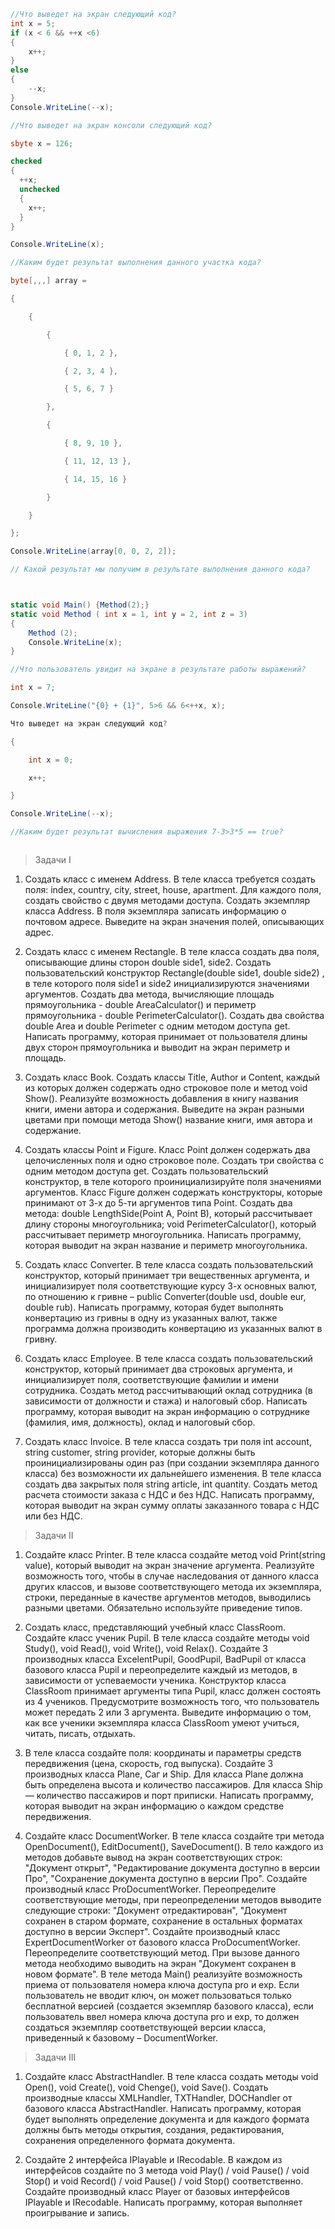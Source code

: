 ```c#
//Что выведет на экран следующий код?
int x = 5;
if (x < 6 && ++x <6)
{
    x++;
}
else
{
    --x;
}
Console.WriteLine(--x);

```

```c#
//Что выведет на экран консоли следующий код?

sbyte x = 126;

checked
{
  ++x;
  unchecked
  {
    x++;
  }
}

Console.WriteLine(x);
```

```c#
//Каким будет результат выполнения данного участка кода?

byte[,,,] array =

{

    {

        {

            { 0, 1, 2 },

            { 2, 3, 4 },

            { 5, 6, 7 }

        },

        {

            { 8, 9, 10 },

            { 11, 12, 13 },

            { 14, 15, 16 }

        }

    }

};

Console.WriteLine(array[0, 0, 2, 2]);
```

```c#
// Какой результат мы получим в результате выполнения данного кода?



static void Main() {Method(2);}
static void Method ( int x = 1, int y = 2, int z = 3)
{
    Method (2);
    Console.WriteLine(x);
}

```

```c#
//Что пользователь увидит на экране в результате работы выражений?

int x = 7;

Console.WriteLine("{0} + {1}", 5>6 && 6<++x, x);
```
```c#
Что выведет на экран следующий код?

{

    int x = 0;

    x++;

}

Console.WriteLine(--x);


```
```c#
//Каким будет результат вычисления выражения 7-3>3*5 == true?
```
```c#

```



> Задачи I

1. Создать класс с именем Address. В теле класса требуется создать поля: index, country, city, street, house, apartment.
Для каждого поля, создать свойство с двумя методами доступа. Создать экземпляр класса Address. В поля экземпляра
записать информацию о почтовом адресе. Выведите на экран значения полей, описывающих адрес.

2. Создать класс с именем Rectangle. В теле класса создать два поля, описывающие длины сторон  double side1, side2.
Создать пользовательский конструктор  Rectangle(double side1, double side2) , в теле которого поля  side1 и side2
инициализируются значениями аргументов. Создать два метода, вычисляющие площадь прямоугольника - double AreaCalculator()
и периметр прямоугольника - double PerimeterCalculator(). Создать два свойства  double Area и double Perimeter с одним
методом доступа get. Написать программу, которая принимает от пользователя длины двух сторон прямоугольника и выводит
на экран периметр и площадь.

3. Создать класс Book. Создать классы Title, Author и Content, каждый из которых должен содержать одно строковое поле и
метод  void Show(). Реализуйте возможность добавления в книгу названия книги, имени автора и содержания. Выведите на
экран разными цветами при помощи метода Show() название книги, имя автора и содержание.

4. Создать классы Point и Figure. Класс Point должен содержать два целочисленных поля и одно строковое поле. Создать три
свойства  с одним методом доступа get. Создать пользовательский конструктор, в теле которого проинициализируйте поля
значениями аргументов. Класс Figure должен содержать конструкторы, которые принимают от 3-х до 5-ти аргументов
типа Point. Создать два метода:  double LengthSide(Point A, Point B), который рассчитывает длину стороны многоугольника;
void PerimeterCalculator(), который рассчитывает периметр многоугольника. Написать программу, которая выводит на экран
название и периметр многоугольника.

5. Создать класс  Converter. В теле класса создать пользовательский конструктор, который принимает три вещественных
аргумента, и инициализирует поля соответствующие курсу 3-х основных валют, по отношению к гривне –
public Converter(double usd, double eur, double rub). Написать программу, которая будет выполнять конвертацию из гривны
в одну из указанных валют, также программа должна производить конвертацию из указанных валют в гривну.

6. Создать класс Employee. В теле класса создать пользовательский конструктор, который принимает два строковых аргумента,
и инициализирует поля, соответствующие фамилии и имени сотрудника. Создать метод рассчитывающий оклад сотрудника (в
зависимости от должности и стажа) и налоговый сбор. Написать программу, которая выводит на экран информацию о сотруднике
(фамилия, имя, должность), оклад и  налоговый сбор.

7. Создать класс Invoice. В теле класса создать три поля  int account, string customer, string provider, которые должны
быть проинициализированы один раз (при создании экземпляра данного класса) без возможности их дальнейшего изменения. В
теле класса создать два закрытых поля string article, int quantity. Создать метод расчета стоимости заказа с НДС и
без НДС. Написать программу, которая выводит на экран сумму оплаты заказанного товара с НДС или без НДС.

> Задачи II

1. Создайте класс Printer. В теле класса создайте метод void Print(string value), который выводит на экран значение
аргумента. Реализуйте возможность того, чтобы в случае наследования от данного класса других классов, и вызове
соответствующего метода их экземпляра, строки, переданные в качестве аргументов методов, выводились разными цветами.
Обязательно используйте приведение типов.

2. Создать класс, представляющий учебный класс ClassRoom. Создайте класс ученик Pupil. В теле класса создайте методы
void Study(), void Read(), void Write(), void Relax(). Создайте 3 производных класса ExcelentPupil, GoodPupil, BadPupil
от класса базового класса Pupil и переопределите каждый из методов, в зависимости от успеваемости ученика. Конструктор
класса ClassRoom принимает аргументы типа Pupil, класс должен состоять из 4 учеников. Предусмотрите возможность того,
что пользователь может передать 2 или 3 аргумента. Выведите информацию о том, как все ученики экземпляра класса
ClassRoom умеют учиться, читать, писать, отдыхать.

3. В теле класса создайте поля: координаты и параметры средств передвижения (цена, скорость, год выпуска). Создайте 3
производных класса Plane, Саг и Ship. Для класса Plane должна быть определена высота и количество пассажиров. Для класса
Ship — количество пассажиров и порт приписки. Написать программу, которая выводит на экран информацию о каждом
средстве передвижения.

4. Создайте класс DocumentWorker. В теле класса создайте три метода OpenDocument(), EditDocument(), SaveDocument().
В тело каждого из методов добавьте вывод на экран соответствующих строк:  "Документ открыт", "Редактирование документа
доступно в версии Про", "Сохранение документа доступно в версии Про". Создайте производный класс ProDocumentWorker.
Переопределите соответствующие методы, при переопределении методов выводите следующие строки: "Документ отредактирован",
"Документ сохранен в старом формате, сохранение в остальных форматах доступно в версии Эксперт". Создайте производный
класс ExpertDocumentWorker от базового класса ProDocumentWorker. Переопределите соответствующий метод. При вызове
данного метода необходимо выводить на экран "Документ сохранен в новом формате". В теле метода Main() реализуйте
возможность приема от пользователя номера ключа доступа pro и exp. Если пользователь не вводит ключ, он может
пользоваться только бесплатной версией (создается экземпляр базового класса), если пользователь ввел номера ключа
доступа pro и exp, то должен создаться экземпляр соответствующей версии класса, приведенный к базовому –  DocumentWorker.

> Задачи III

1. Создайте класс AbstractHandler. В теле класса создать методы void Open(), void Create(), void Chenge(), void Save().
Создать производные классы XMLHandler, TXTHandler, DOCHandler от базового класса AbstractHandler. Написать программу,
которая будет выполнять определение документа и для каждого формата должны быть методы открытия, создания,
редактирования, сохранения определенного формата документа.

2. Создайте 2 интерфейса IPlayable и IRecodable. В каждом из интерфейсов создайте по 3 метода void Play() / void Pause()
/ void Stop() и void Record() / void Pause() / void Stop() соответственно. Создайте производный класс Player от базовых
интерфейсов IPlayable и IRecodable. Написать программу, которая выполняет проигрывание и запись.

